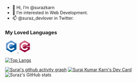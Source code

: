 - 👋 Hi, I’m @surazkarn
- 👀 I’m interested in Web Development.
- 📫 @suraz_devlover in Twitter.
<h3 align="left">My Loved Languages</h3>
<p align="left"><a href="https://www.cprogramming.com/" target="_blank"> <img src="https://raw.githubusercontent.com/devicons/devicon/master/icons/c/c-original.svg" alt="c" width="40" height="40"/> </a> <a href="https://www.w3schools.com/cpp/" target="_blank"> <img src="https://raw.githubusercontent.com/devicons/devicon/master/icons/cplusplus/cplusplus-original.svg" alt="cplusplus" width="40" height="40"/> </a><p></p>

[![Top Langs](https://github-readme-stats.vercel.app/api/top-langs/?username=surazkarn&layout=compact)](https://github.com/surazkarn/github-readme-stats)

[![Suraj's github activity graph](https://activity-graph.herokuapp.com/graph?username=surazkarn&theme=react-dark)](https://github.com/surazkarn/github-readme-activity-graph)
<a href="https://app.daily.dev/suraz_devlover"><img src="https://api.daily.dev/devcards/1ee2bf8a6e3e4d06a9b93c68f951e3bc.png?r=anf" width="400" alt="Suraj Kumar Karn's Dev Card"/></a>![Suraz's GitHub stats](https://github-readme-stats.vercel.app/api?username=surazkarn&show_icons=true&theme=radical)
<!---
surazkarn/surazkarn is a ✨ special ✨ repository because its `README.md` (this file) appears on your GitHub profile.
You can click the Preview link to take a look at your changes.
[![Top Langs](https://github-readme-stats.vercel.app/api/top-langs/?username=surazkarn&layout=compact)](https://github.com/surazkarn/github-readme-stats)

--->
